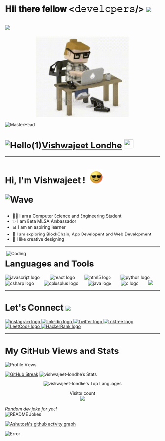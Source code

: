 <h1>
𝐇𝐢𝐢 𝐭𝐡𝐞𝐫𝐞 𝐟𝐞𝐥𝐥𝐨𝐰 <𝚍𝚎𝚟𝚎𝚕𝚘𝚙𝚎𝚛𝚜/> <img height="40" src="https://emoji.gg/assets/emoji/7333-parrotdance.gif" /><br />
</h1>

## <img src="https://readme-typing-svg.demolab.com?font=Fira+Code&pause=200&color=00F706FF&width=600&lines=async(❤️)=>{+await+Full+Stack+Web+Developer+};int+💻+{+return+Competitive+Programmer+};using+🙇‍♂️+public+class+Indie+Blockchain+Developer{}"/>

<div align="center" width="50"> <img src="https://github.com/PandaPatch/img/blob/main/github.gif" alt="Welcome!" width="300"/>
</div>

![MasterHead](https://repository-images.githubusercontent.com/588181932/e36ec678-7984-4cdd-8e4c-a3932772ff8e)
# ![Hello(1)](https://github.com/VishwajeetLondhe/VishwajeetLondhe/assets/126247101/9c4a5675-77ad-47d0-a18d-c09bdfacaa48)[Vishwajeet Londhe](https://github.com/VishwajeetLondhe) <img src="https://github.com/VishwajeetLondhe/VishwajeetLondhe/assets/126247101/319dd45d-ce6b-4e0c-ba93-335a045db06f" width="30px" height="30px" />


---
<h1> Hi, I'm Vishwajeet ! <img src="./about.gif" height="48px">
  
<img align="centre" alt="Wave" width="150" src = "https://github.com/VishwajeetLondhe/VishwajeetLondhe/assets/126247101/1df14577-4844-4c68-a612-286e47a5dfdd" width = 70px></h1>
- 👩‍💻 I am a Computer Science and Engineering Student
- ✨ I am Beta MLSA Ambassador
- 📊 I am an aspiring learner
- 🔭 I am exploring BlockChain, App Developent and Web Development
- 🎨 I like creative designing
---

<img align="right" alt="Coding" width="500" src="https://github.com/VishwajeetLondhe/VishwajeetLondhe/assets/126247101/3928c779-ca3a-4e88-a7b6-b243ad12f4e5">


# Languages and Tools
<div align="left">
  <img src="https://cdn.jsdelivr.net/gh/devicons/devicon/icons/javascript/javascript-original.svg" height="50" alt="javascript logo"  />
  <img width="24" /> 
  <img src="https://cdn.jsdelivr.net/gh/devicons/devicon/icons/react/react-original.svg" height="50" alt="react logo"  />
  <img width="24" />
  <img src="https://cdn.jsdelivr.net/gh/devicons/devicon/icons/html5/html5-original.svg" height="50" alt="html5 logo"  />
  <img width="24" />
  <img src="https://cdn.jsdelivr.net/gh/devicons/devicon/icons/python/python-original.svg" height="50" alt="python logo"  />
  <img width="24" />
  <img src="https://cdn.jsdelivr.net/gh/devicons/devicon/icons/csharp/csharp-original.svg" height="50" alt="csharp logo"  />
  <img width="24" />
  <img src="https://cdn.jsdelivr.net/gh/devicons/devicon/icons/cplusplus/cplusplus-original.svg" height="50" alt="cplusplus logo"  />
  <img width="24" />
  <img src="https://cdn.jsdelivr.net/gh/devicons/devicon/icons/java/java-original.svg" height="50" alt="java logo"  />
  <img width="24" />
  <img src="https://cdn.jsdelivr.net/gh/devicons/devicon/icons/c/c-original.svg" height="50" alt="c logo"  />
  
  <img width="24" />
   <img src="https://media.giphy.com/media/WUlplcMpOCEmTGBtBW/giphy.gif" width="215">
</div>

<!--![OpenCV](https://img.shields.io/badge/OpenCV-27338e?style=for-the-badge&logo=opencv&logoColor=white)-->

---
# Let's Connect <img src="https://raw.githubusercontent.com/ShahriarShafin/ShahriarShafin/main/Assets/handshake.gif" height="38px">
<div align="left">
  <a href="https://instagram.com/vishwajeet_0104" target="_blank">
    <img src="https://img.shields.io/static/v1?message=Instagram&logo=instagram&label=&color=E4405F&logoColor=white&labelColor=&style=for-the-badge" height="40" alt="instagram logo"  />
  </a>
  <a href="https://www.linkedin.com/in/vishwajeetlondhe" target="_blank">
    <img src="https://img.shields.io/static/v1?message=LinkedIn&logo=linkedin&label=&color=0077B5&logoColor=white&labelColor=&style=for-the-badge" height="40" alt="linkedin logo"  />
  </a>
   <a href="https://twitter.com/Vishwajeet_0104" target="_blank">
     <img src="https://img.shields.io/static/v1?message=Twitter&logo=X&label=&color=24292E&logoColor=Black&labelColor=&style=for-the-badge" height="40" alt="Twitter logo"  />
  </a>
  <a href="https://linktr.ee/vishwajeetlondhe" target="_blank">
    <img src="https://img.shields.io/static/v1?message=Linktree&logo=linktree&label=&color=1de9b6&logoColor=white&labelColor=&style=for-the-badge" height="40" alt="linktree logo"  />
  </a>
  <a href="https://leetcode.com/Vishwajeet_Londhe" target="_blank">
    <img src="https://img.shields.io/static/v1?message=LeetCode&logo=LeetCode&label=&color=1DA1F2&logoColor=white&labelColor=&style=for-the-badge" height="40" alt="LeetCode logo"  />
  </a>
  <a href="https://www.hackerrank.com/VishwajeetLondhe" target="_blank">
     <img src="https://img.shields.io/static/v1?message=HackerRank&logo=HackerRank&label=&color=24292E&logoColor=green&labelColor=&style=for-the-badge" height="40" alt="HackerRank logo"  />
  </a>
 
  ---

  # My GitHub Views and Stats

![Profile Views](https://komarev.com/ghpvc/?username=VishwajeetLondhe)


[![GitHub Streak](https://streak-stats.demolab.com?user=vishwajeet-londhe&theme=radical&card_width=350)](https://git.io/streak-stats)
![vishwajeet-londhe's Stats](https://github-readme-stats.vercel.app/api?username=vishwajeet-londhe&theme=radical&show_icons=true&hide_border=true&count_private=true)

<div align="center">
  <img src="https://github-readme-stats.vercel.app/api/top-langs/?username=vishwajeet-londhe&theme=radical&show_icons=true&hide_border=false&layout=compact" alt="vishwajeet-londhe's Top Languages" />
</div>

<p align="center"> 
  Visitor count<br>
  <img src="https://profile-counter.glitch.me/Vishwajeet-Londhe/count.svg" />
</p>

<i>Random dev joke for you!</i><br>
<img align="center" src="https://readme-jokes.vercel.app/api?bgColor=%23073b4c&textColor=%2306d6a0&aColor=%2306d6a0&borderColor=%2306d6a0" alt="README Jokes" />

<!-- ![Contribution Graph](https://github-readme-activity-graph.cyclic.app/graph?username=Vishwajeet-Londhe&bg_color=0d1117&color=ffffff&line=00F706FF&point=f9fafa&area=true&hide_border=true) -->

[![Ashutosh's github activity graph](https://github-readme-activity-graph.vercel.app/graph?username=Vishwajeet-Londhe&bg_color=ffffff&color=000000&line=ff4df3&point=000000&area=true&hide_border=true)](https://github.com/ashutosh00710/github-readme-activity-graph)

![Error](https://readme-typing-svg.herokuapp.com/?font=Fira+Code&size=24&duration=100&pause=10&color=00F706FF&center=true&vCenter=true&height=40&lines=Error+404+Not+Found)

</div>
